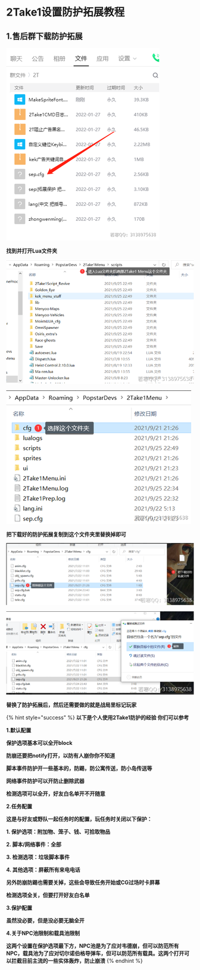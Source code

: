 # 2Take1设置防护拓展教程

## **1.售后群下载防护拓展**

****![](<../../.gitbook/assets/image (54) (1).png>)****

**找到并打开Lua文件夹**

****![](<../../.gitbook/assets/image (45) (1).png>)****

****![](<../../.gitbook/assets/image (52) (1) (1).png>)****

**把下载好的防护拓展复制到这个文件夹里替换掉即可**

****![](<../../.gitbook/assets/image (25) (1) (1) (1) (1).png>)****

****![](<../../.gitbook/assets/image (20) (1) (1).png>)****

**替换了防护拓展后，然后还需要做的就是战局里标记玩家**

{% hint style="success" %}
**以下是个人使用2Take1防护的经验 你们可以参考**

**1.默认配置**

**保护选项基本可以全开block**

**防崩还要把notify打开，以防有人崩你你不知道**

**脚本事件防护开一些基本的，防踢，防公寓传送，防小岛传送等**

**网络事件防护可以开防止删除武器**

**检测选项可以全开，好友白名单开不开随意**

**2.任务配置**

**这是与好友或野队一起任务时的配置，玩任务时关闭以下保护：**

**1. 保护选项：附加物、笼子、钱、可拾取物品**

**2. 脚本/网络事件：全部**

**3. 检测选项：垃圾脚本事件**

**4. 其他选项：屏蔽所有来电电话**

**另外防崩防踢也需要关掉，这些会导致任务开始或CG过场时卡屏幕**

**检测选项全关，但要打开好友白名单**

**3.保护配置**

**虽然没必要，但是没必要无脑全开**

**4.关于NPC池限制和载具池限制**

**这两个设置在保护选项最下方，NPC池是为了应对韦德崩，但可以防范所有NPC，载具池为了应对切尔诺伯格导弹车，但可以防范所有载具。这两个打开可以拦截目前主流的一些实体轰炸，防止崩溃**
{% endhint %}
